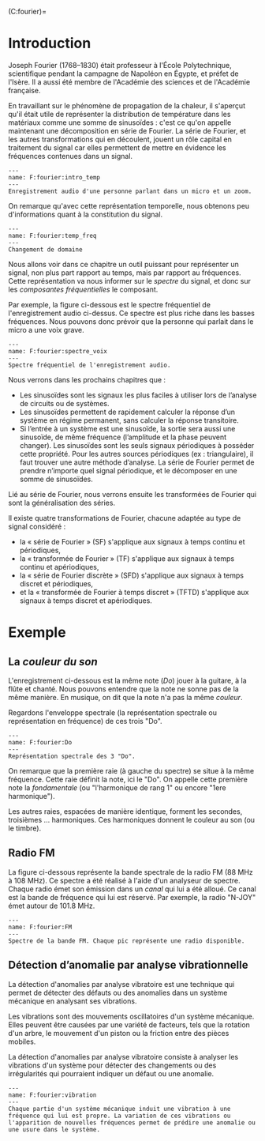 (C:fourier)=
# Introduction

Joseph Fourier (1768–1830) était professeur à l'École Polytechnique, scientifique pendant la campagne de Napoléon en Égypte,
et préfet de l'Isère.
Il a aussi été membre de l'Académie des sciences et de l'Académie française.

En travaillant sur le phénomène de propagation de la chaleur,
il s'aperçut qu'il était utile de représenter la distribution de température dans les matériaux comme une somme de sinusoïdes :
c'est ce qu'on appelle maintenant une décomposition en série de Fourier.
La série de Fourier, et les autres transformations qui en découlent,
jouent un rôle capital en traitement du signal
car elles permettent de mettre en évidence les fréquences contenues dans un signal.

```{figure} intro_temp.jpg
---
name: F:fourier:intro_temp
---
Enregistrement audio d'une personne parlant dans un micro et un zoom.
```

On remarque qu'avec cette représentation temporelle, nous obtenons peu d'informations quant à la constitution du signal.

```{figure} temp_freq.jpg
---
name: F:fourier:temp_freq
---
Changement de domaine
```

Nous allons voir dans ce chapitre un outil puissant pour représenter un signal, non plus part rapport au temps, mais par rapport au fréquences. Cette représentation va nous informer sur le _spectre_ du signal, et donc sur les _composantes fréquentielles_ le composant.

Par exemple, la figure ci-dessous est le spectre fréquentiel de l'enregistrement audio ci-dessus. Ce spectre est plus riche dans les basses fréquences. Nous pouvons donc prévoir que la personne qui parlait dans le micro a une voix grave.


```{figure} spectre_voix.jpg
---
name: F:fourier:spectre_voix
---
Spectre fréquentiel de l'enregistrement audio.
```

Nous verrons dans les prochains chapitres que :
* Les sinusoïdes sont les signaux les plus faciles à utiliser lors de l’analyse de circuits ou de systèmes. 
* Les sinusoïdes permettent de rapidement calculer la réponse d’un système en régime permanent, sans calculer la réponse transitoire. 
* Si l’entrée à un système est une sinusoïde, la sortie sera aussi une sinusoïde, de même fréquence (l’amplitude et la phase peuvent changer). Les sinusoïdes sont les seuls signaux périodiques à posséder cette propriété. Pour les autres sources périodiques (ex : triangulaire), il faut trouver une autre méthode d’analyse. 
La série de Fourier permet de prendre n’importe quel signal périodique, et le décomposer en une somme de sinusoïdes. 




Lié au série de Fourier, nous verrons ensuite les transformées de Fourier qui sont la généralisation des séries.

Il existe quatre transformations de Fourier, chacune adaptée au type de signal considéré :
- la « série de Fourier » (SF) s'applique aux signaux à temps continu et périodiques,
- la « transformée de Fourier » (TF) s'applique aux signaux à temps continu et apériodiques,
- la « série de Fourier discrète » (SFD) s'applique aux signaux à temps discret et périodiques,
- et la « transformée de Fourier à temps discret » (TFTD) s'applique aux signaux à temps discret et apériodiques.

# Exemple

## La _couleur du son_

L'enregistrement ci-dessous est la même note (_Do_) jouer à la guitare, à la flûte et chanté. Nous pouvons entendre que la note ne sonne pas de la même manière. En musique, on dit que la note n'a pas la même _couleur_.



Regardons l'enveloppe spectrale (la représentation spectrale ou représentation en fréquence) de ces trois "Do".

```{figure} Do.jpg
---
name: F:fourier:Do
---
Représentation spectrale des 3 "Do".
```

On remarque que la première raie (à gauche du spectre) se situe à la même fréquence. Cette raie définit la note, ici le "Do". On appelle cette première note la _fondamentale_ (ou "l'harmonique de rang 1" ou encore "1ere harmonique").

Les autres raies, espacées de manière identique, forment les secondes, troisièmes ... harmoniques. Ces harmoniques donnent le couleur au son (ou le timbre).

## Radio FM

La figure ci-dessous représente la bande spectrale de la radio FM (88 MHz à 108 MHz). Ce spectre a été réalisé à l'aide d'un analyseur de spectre. Chaque radio émet son émission dans un _canal_ qui lui a été alloué. Ce canal est la bande de fréquence qui lui est réservé. Par exemple, la radio "N-JOY" émet autour de 101.8 MHz.

```{figure} FM.jpg
---
name: F:fourier:FM
---
Spectre de la bande FM. Chaque pic représente une radio disponible.
```

## Détection d’anomalie par analyse vibrationnelle

La détection d'anomalies par analyse vibratoire est une technique qui permet de détecter des défauts ou des anomalies dans un système mécanique en analysant ses vibrations.

Les vibrations sont des mouvements oscillatoires d'un système mécanique. Elles peuvent être causées par une variété de facteurs, tels que la rotation d'un arbre, le mouvement d'un piston ou la friction entre des pièces mobiles.

La détection d'anomalies par analyse vibratoire consiste à analyser les vibrations d'un système pour détecter des changements ou des irrégularités qui pourraient indiquer un défaut ou une anomalie.

```{figure} vibration.jpg
---
name: F:fourier:vibration
---
Chaque partie d'un système mécanique induit une vibration à une fréquence qui lui est propre. La variation de ces vibrations ou l'apparition de nouvelles fréquences permet de prédire une anomalie ou une usure dans le système.
```


